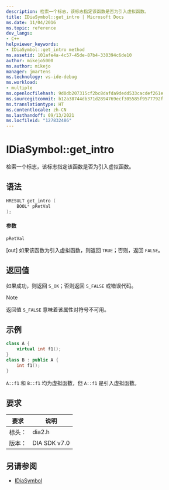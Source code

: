 ```yaml
---
description: 检索一个标志，该标志指定该函数是否为引入虚拟函数。
title: IDiaSymbol::get_intro | Microsoft Docs
ms.date: 11/04/2016
ms.topic: reference
dev_langs:
- C++
helpviewer_keywords:
- IDiaSymbol::get_intro method
ms.assetid: 101afe4a-4c57-45de-87b4-330394c6de10
author: mikejo5000
ms.author: mikejo
manager: jmartens
ms.technology: vs-ide-debug
ms.workload:
- multiple
ms.openlocfilehash: 9d0db207315cf2bc8dafda9dedd533cacdef261e
ms.sourcegitcommit: b12a38744db371d2894769ecf305585f9577792f
ms.translationtype: HT
ms.contentlocale: zh-CN
ms.lasthandoff: 09/13/2021
ms.locfileid: "127832486"
---
```

# <a name="idiasymbolget_intro"></a>IDiaSymbol::get_intro
检索一个标志，该标志指定该函数是否为引入虚拟函数。

## <a name="syntax"></a>语法

```C++
HRESULT get_intro ( 
    BOOL* pRetVal
);
```

#### <a name="parameters"></a>参数
`pRetVal`

[out] 如果该函数为引入虚拟函数，则返回 `TRUE`；否则，返回 `FALSE`。

## <a name="return-value"></a>返回值
如果成功，则返回 `S_OK`；否则返回 `S_FALSE` 或错误代码。

> [!NOTE]
> 返回值 `S_FALSE` 意味着该属性对符号不可用。

## <a name="example"></a>示例

```C++
class A {
    virtual int f1();
}
class B : public A {
    int f1();
}
```

`A::f1` 和 `B::f1` 均为虚拟函数，但 `A::f1` 是引入虚拟函数。

## <a name="requirements"></a>要求

|要求|说明|
|-----------------|-----------------|
|标头：|dia2.h|
|版本：|DIA SDK v7.0|

## <a name="see-also"></a>另请参阅
- [IDiaSymbol](../../debugger/debug-interface-access/idiasymbol.md)
